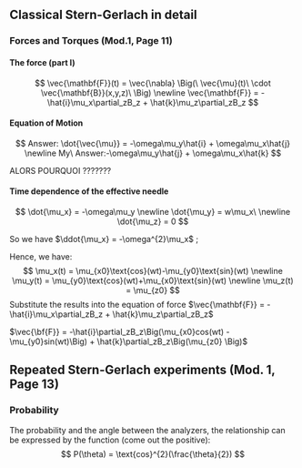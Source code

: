 ## Classical Stern-Gerlach in detail

### Forces and Torques (Mod.1, Page 11)



#### The force (part I)

$$
\vec{\mathbf{F}}(t) = \vec{\nabla} \Big(\ \vec{\mu}(t)\ \cdot \vec{\mathbf{B}}(x,y,z)\ \Big)
\newline
\vec{\mathbf{F}} = -\hat{i}\mu_x\partial_zB_z + \hat{k}\mu_z\partial_zB_z
$$

#### Equation of Motion

$$
Answer: \dot{\vec{\mu}} = -\omega\mu_y\hat{i} + \omega\mu_x\hat{j}
\newline
My\ Answer:-\omega\mu_y\hat{j} + \omega\mu_x\hat{k}
$$

ALORS POURQUOI ???????

#### Time dependence of the effective needle

$$
\dot{\mu_x} = -\omega\mu_y
\newline
\dot{\mu_y} = w\mu_x\ \newline
\dot{\mu_z} = 0
$$

So we have $\ddot{\mu_x} = -\omega^{2}\mu_x$ ;

Hence, we have:
$$
\mu_x(t) = \mu_{x0}\text{cos}(wt)-\mu_{y0}\text{sin}(wt)
\newline
\mu_y(t) = \mu_{y0}\text{cos}(wt)+\mu_{x0}\text{sin}(wt)
\newline
\mu_z(t) = \mu_{z0}
$$
Substitute the results into the equation of force $\vec{\mathbf{F}} = -\hat{i}\mu_x\partial_zB_z + \hat{k}\mu_z\partial_zB_z$

$\vec{\bf{F}} = -\hat{i}\partial_zB_z\Big(\mu_{x0}cos(wt) - \mu_{y0}sin(wt)\Big) + \hat{k}\partial_zB_z\Big(\mu_{z0} \Big)$



## Repeated Stern-Gerlach experiments (Mod. 1, Page 13)

### Probability 

The probability and the angle between the analyzers, the relationship can be expressed by the function (come out the positive):
$$
P(\theta) = \text{cos}^{2}(\frac{\theta}{2})
$$
